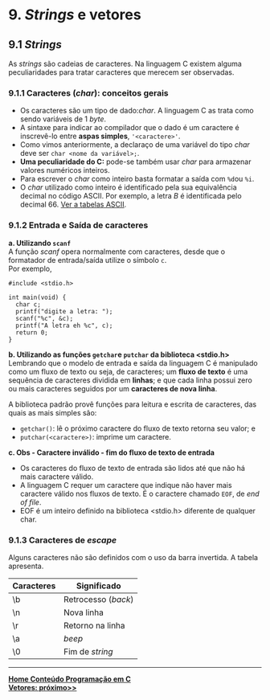 # 9. *Strings* e vetores

## 9.1 *Strings*
As *strings* são cadeias de caracteres. Na linguagem C existem alguma peculiaridades para tratar caracteres que merecem ser observadas.

### 9.1.1 Caracteres (*char*): conceitos gerais
- Os caracteres são um tipo de dado:*char*. A linguagem C as trata como sendo variáveis de 1 *byte*.  
- A sintaxe para indicar ao compilador que o dado é um caractere é inscrevê-lo entre **aspas simples**, `'<caractere>'`.  
- Como vimos anteriormente, a declaraço de uma variável do tipo *char* deve ser `char <nome da variável>;`.   
- **Uma peculiaridade do C:** pode-se também usar *char* para armazenar valores numéricos inteiros.  
- Para escrever o *char* como inteiro basta formatar a saída com `%d`ou `%i`.  
- O *char* utilizado como inteiro é identificado pela sua equivalência decimal no código ASCII.
  Por exemplo, a letra *B* é identificada pelo decimal 66. [Ver a tabelas ASCII](https://github.com/claytonjasilva/claytonjasilva.github.io/blob/main/sisdig_aulas/circuitosDecodificadores.md).


### 9.1.2 Entrada e Saída de caracteres  
**a. Utilizando `scanf`**  
  A função *scanf* opera normalmente com caracteres, desde que o formatador de entrada/saída utilize o símbolo `c`.  
  Por exemplo,  
```
#include <stdio.h>

int main(void) {
  char c;
  printf("digite a letra: ");
  scanf("%c", &c);
  printf("A letra eh %c", c);
  return 0;
}
```

**b. Utilizando as funções `getchar`e `putchar` da biblioteca <stdio.h>**  
  Lembrando que o modelo de entrada e saída da linguagem C é manipulado como um fluxo de texto ou seja, de caracteres; um **fluxo de texto** é uma sequência de caracteres dividida em **linhas**; e que cada linha possui zero ou mais caracteres seguidos por um **caracteres de nova linha**.  

  A biblioteca padrão provê funções para leitura e escrita de caracteres, das quais as mais simples são:  
  - `getchar()`: lê o próximo caractere do fluxo de texto retorna seu valor; e  
  - `putchar(<caractere>)`: imprime um caractere.

**c. Obs - Caractere inválido - fim do fluxo de texto de entrada** 
  - Os caracteres do fluxo de texto de entrada são lidos até que não há mais caractere válido.
  - A linguagem C requer um caractere que indique não haver mais caractere válido nos fluxos de texto. É o caractere chamado `EOF`, de *end of file*.
  - EOF é um inteiro definido na biblioteca <stdio.h> diferente de qualquer char.  

### 9.1.3 Caracteres de *escape*
Alguns caracteres não são definidos com o uso da barra invertida. A tabela apresenta.

| Caracteres | Significado |
| - | - |
| \b | Retrocesso (*back*) |
| \n | Nova linha |
| \r | Retorno na linha |
| \a | *beep* |
| \0 | Fim de *string* |

___
**[Home Conteúdo Programação em C](https://github.com/claytonjasilva/claytonjasilva.github.io/blob/main/progC_aulas.md)**   
**[Vetores: próximo>>](progC_stringsvetores1.md)**   


